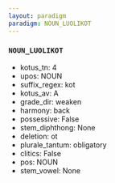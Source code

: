 ```yaml
---
layout: paradigm
paradigm: NOUN_LUOLIKOT
---
```

### ` NOUN_LUOLIKOT `


* kotus_tn: 4
* upos: NOUN
* suffix_regex: kot
* kotus_av: A
* grade_dir: weaken
* harmony: back
* possessive: False
* stem_diphthong: None
* deletion: ot
* plurale_tantum: obligatory
* clitics: False
* pos: NOUN
* stem_vowel: None
